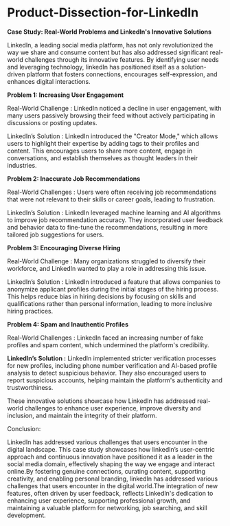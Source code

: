 # Product-Dissection-for-LinkedIn
**Case Study: Real-World Problems and LinkedIn's Innovative Solutions**

LinkedIn, a leading social media platform, has not only revolutionized the way we share and consume content but has also addressed significant real-world challenges through its innovative features. By identifying user needs and leveraging technology, IinkedIn has positioned itself as a solution-driven platform that fosters connections, encourages self-expression, and enhances digital interactions.

**Problem 1: Increasing User Engagement**

Real-World Challenge : LinkedIn noticed a decline in user engagement, with many users passively browsing their feed without actively participating in discussions or posting updates.

LinkedIn’s Solution :
LinkedIn introduced the "Creator Mode," which allows users to highlight their expertise by adding tags to their profiles and content. This encourages users to share more content, engage in conversations, and establish themselves as thought leaders in their industries.

**Problem 2: Inaccurate Job Recommendations**

Real-World Challenges : Users were often receiving job recommendations that were not relevant to their skills or career goals, leading to frustration.

LinkedIn’s Solution :
LinkedIn leveraged machine learning and AI algorithms to improve job recommendation accuracy. They incorporated user feedback and behavior data to fine-tune the recommendations, resulting in more tailored job suggestions for users.

**Problem 3: Encouraging Diverse Hiring**

Real-World Challenge : Many organizations struggled to diversify their workforce, and LinkedIn wanted to play a role in addressing this issue.

LinkedIn’s Solution :
LinkedIn introduced a feature that allows companies to anonymize applicant profiles during the initial stages of the hiring process. This helps reduce bias in hiring decisions by focusing on skills and qualifications rather than personal information, leading to more inclusive hiring practices.

**Problem 4: Spam and Inauthentic Profiles**

Real-World Challenges : LinkedIn faced an increasing number of fake profiles and spam content, which undermined the platform's credibility.


**LinkedIn’s Solution :**
LinkedIn implemented stricter verification processes for new profiles, including phone number verification and AI-based profile analysis to detect suspicious behavior. They also encouraged users to report suspicious accounts, helping maintain the platform's authenticity and trustworthiness.

These innovative solutions showcase how LinkedIn has addressed real-world challenges to enhance user experience, improve diversity and inclusion, and maintain the integrity of their platform.

Conclusion:

LinkedIn has addressed various challenges that users encounter in the digital landscape. This case study showcases how linkedIn’s user-centric approach and continuous innovation have positioned it as a leader in the social media domain, effectively shaping the way we engage and interact online.By fostering genuine connections, curating content, supporting creativity, and enabling personal branding, linkedIn has addressed various challenges that users encounter in the digital world.The integration of new features, often driven by user feedback, reflects LinkedIn's dedication to enhancing user experience, supporting professional growth, and maintaining a valuable platform for networking, job searching, and skill development. 

